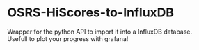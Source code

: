 # OSRS-HiScores-to-InfluxDB
Wrapper for the python API to import it into a InfluxDB database.  
Usefull to plot your progress with grafana!

